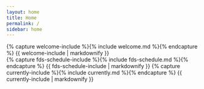 ```yaml
---
layout: home
title: Home
permalink: /
sidebar: home
---
```


<div class="col-lg-4 col">
  {% capture welcome-include %}{% include welcome.md %}{% endcapture %}
  {{ welcome-include | markdownify }}
</div>
<div class="col-lg-8 col">
  {% capture fds-schedule-include %}{% include fds-schedule.md %}{% endcapture %}
  {{ fds-schedule-include | markdownify }}
  {% capture currently-include %}{% include currently.md %}{% endcapture %}
  {{ currently-include | markdownify }}
</div>